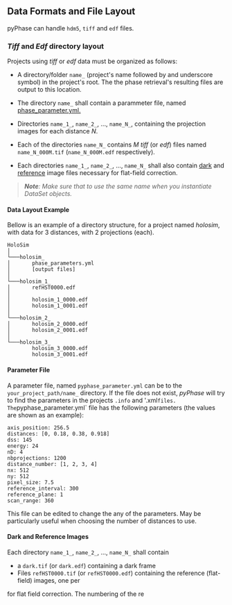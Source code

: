 ## Data Formats and File Layout

pyPhase can handle `hdm5`, `tiff` and `edf` files.

### *Tiff* and *Edf* directory layout

Projects using *tiff* or *edf* data must be organized as follows:

- A directory/folder `name_` (project's name followed by and underscore symbol) in the project's root.
The the phase retrieval's resulting files are output to this location.

- The directory `name_` shall contain a parammeter file, named [phase_parameter.yml.](#parameter-file)

- Directories  `name_1_`,  `name_2_`, ...,  `name_N_`, containing the projection images for each distance *N*.

- Each of the directories `name_N_` contains *M* *tiff* (or *edf*) files named `name_N_000M.tif` (`name_N_000M.edf` respectively). 

- Each directories `name_1_`,  `name_2_`, ...,  `name_N_` shall also 
contain [dark](#referencedark-images) and [reference](#referencedark-images) image files necessary for flat-field correction.

>***Note**: Make sure that to use the same name when you instantiate DataSet objects.* 

[\\]: # (Links to examples and possible page on 'dataset'?)

#### Data Layout Example
Bellow is an example of a directory structure, for a project named *holosim*, with data for 3 distances, with 2 projections (each).
```
HoloSim
│
└───holosim_
│       phase_parameters.yml
│       [output files]
│       
└───holosim_1_
│       refHST0000.edf
│           
│       holosim_1_0000.edf
│       holosim_1_0001.edf
│
└───holosim_2_
│       holosim_2_0000.edf
│       holosim_2_0001.edf
│
└───holosim_3_
        holosim_3_0000.edf
        holosim_3_0001.edf
```



#### Parameter File
A parameter file, named `pyphase_parameter.yml` can be to the `your_project_path/name_` directory.
If the file does not exist, *pyPhase* will try to find the parameters in the projects `.info` and '.xml` files.
The `pyphase_parameter.yml` file has the following parameters (the values are shown as an example):

```file
axis_position: 256.5
distances: [0, 0.18, 0.38, 0.918]
dss: 145
energy: 24
nD: 4
nbprojections: 1200
distance_number: [1, 2, 3, 4]
nx: 512
ny: 512
pixel_size: 7.5
reference_interval: 300
reference_plane: 1
scan_range: 360
```
[\\]: # (Add comments in the code describing the paramenters)

This file can be edited to change the any of the parameters. May be particularly useful when choosing the number of distances to use.


#### Dark and Reference Images

Each directory  `name_1_`,  `name_2_`, ...,  `name_N_` shall contain

- a `dark.tif` (or `dark.edf`) containing a dark frame
- Files `refHST0000.tif`  (or `refHST0000.edf`) containing the reference (flat-field) images, one per 

for flat field correction. The numbering of the re




 
